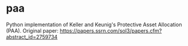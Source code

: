 # paa
Python implementation of Keller and Keunig's Protective Asset Allocation (PAA).
Original paper: https://papers.ssrn.com/sol3/papers.cfm?abstract_id=2759734
